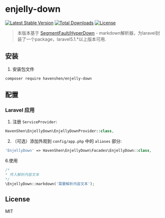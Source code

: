 # enjelly-down

[![Latest Stable Version](https://img.shields.io/packagist/v/HavenShen/enjelly-down.svg?style=flat-square)](https://packagist.org/packages/HavenShen/enjelly-down)
[![Total Downloads](https://img.shields.io/packagist/dt/HavenShen/enjelly-down.svg?style=flat-square)](https://packagist.org/packages/HavenShen/enjelly-down)
[![License](https://img.shields.io/packagist/l/HavenShen/enjelly-down.svg?style=flat-square)](https://packagist.org/packages/HavenShen/enjelly-down)

> 本版本基于 [SegmentFault/HyperDown](https://github.com/SegmentFault/HyperDown) - markdown解析器，为laravel封装了一个package，laravel5.1.*以上版本可用.

## 安装

1. 安装包文件

  ```shell
  composer require havenshen/enjelly-down
  ```

## 配置

### Laravel 应用

1. 注册 `ServiceProvider`:

  ```php
  HavenShen\EnjellyDown\EnjellyDownProvider::class,
  ```

2. （可选）添加外观到 `config/app.php` 中的 `aliases` 部分:

  ```php
  'EnjellyDown' => HavenShen\EnjellyDown\Facades\EnjellyDown::class,
  ```
  
6.使用

  ```php
  /*
  * 传入解析内容文本
  */
  \EnjellyDown::markdown('需要解析内容文本');
  ```
  
## License

MIT
